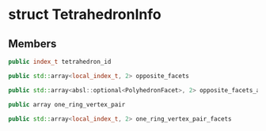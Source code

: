 # struct TetrahedronInfo


## Members

```cpp
public index_t tetrahedron_id
```

```cpp
public std::array<local_index_t, 2> opposite_facets
```

```cpp
public std::array<absl::optional<PolyhedronFacet>, 2> opposite_facets_adjacents
```

```cpp
public array one_ring_vertex_pair
```

```cpp
public std::array<local_index_t, 2> one_ring_vertex_pair_facets
```



